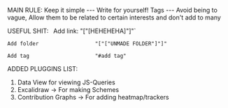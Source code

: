 MAIN RULE:
Keep it simple --- Write for yourself!
Tags --- Avoid being to vague, Allow them to be related to certain interests and don't add to many



USEFUL SHIT:
`
`Add link:                    "["[HEHEHEHA]"]"` 

`Add folder                  "["["UNMADE FOLDER"]"]"`

`Add tag                     "#add tag"`                                   






ADDED PLUGGINS LIST:
1. Data View for viewing JS-Queries
2.  Excalidraw -> For making Schemes
3. Contribution Graphs -> For adding heatmap/trackers

